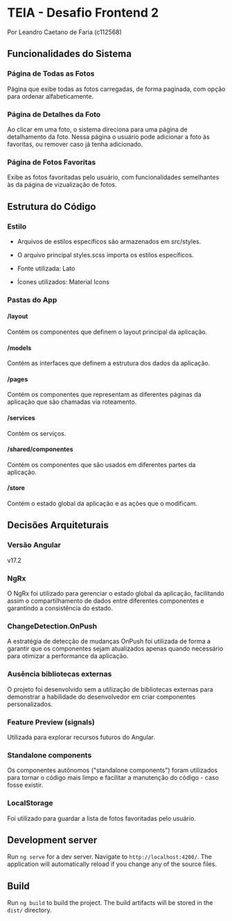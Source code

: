 # TEIA - Desafio Frontend 2

Por Leandro Caetano de Faria (c112568)

## Funcionalidades do Sistema

### Página de Todas as Fotos
Página que exibe todas as fotos carregadas, de forma paginada, com opção para ordenar alfabeticamente.

### Página de Detalhes da Foto
Ao clicar em uma foto, o sistema direciona para uma página de detalhamento da foto. Nessa página o usuário pode adicionar a foto às favoritas, ou remover caso já tenha adicionado.

### Página de Fotos Favoritas
Exibe as fotos favoritadas pelo usuário, com funcionalidades semelhantes às da página de vizualização de fotos.

## Estrutura do Código

### Estilo
- Arquivos de estilos específicos são armazenados em src/styles.

- O arquivo principal styles.scss importa os estilos específicos.

- Fonte utilizada: Lato

- Ícones utilizados: Material Icons

### Pastas do App

#### /layout
Contém os componentes que definem o layout principal da aplicação.

#### /models
Contém as interfaces que definem a estrutura dos dados da aplicação.

#### /pages
Contém os componentes que representam as diferentes páginas da aplicação que são chamadas via roteamento.

#### /services
Contém os serviços.

#### /shared/componentes
Contém os componentes que são usados em diferentes partes da aplicação.

#### /store
Contém o estado global da aplicação e as ações que o modificam.

## Decisões Arquiteturais

### Versão Angular
v17.2

### NgRx
O NgRx foi utilizado para gerenciar o estado global da aplicação, facilitando assim o compartilhamento de dados entre diferentes componentes e garantindo a consistência do estado.

### ChangeDetection.OnPush
A estratégia de detecção de mudanças OnPush foi utilizada de forma a garantir que os componentes sejam atualizados apenas quando necessário para otimizar a performance da aplicação.

### Ausência bibliotecas externas
O projeto foi desenvolvido sem a utilização de bibliotecas externas para demonstrar a habilidade do desenvolvedor em criar componentes personalizados.

### Feature Preview (signals)
Utilizada para explorar recursos futuros do Angular.

### Standalone components
Os componentes autônomos ("standalone components") foram utilizados para tornar o código mais limpo e facilitar a manutenção do código - caso fosse existir.

### LocalStorage
Foi utilizado para guardar a lista de fotos favoritadas pelo usuário.

## Development server

Run `ng serve` for a dev server. Navigate to `http://localhost:4200/`. The application will automatically reload if you change any of the source files.

## Build

Run `ng build` to build the project. The build artifacts will be stored in the `dist/` directory.
